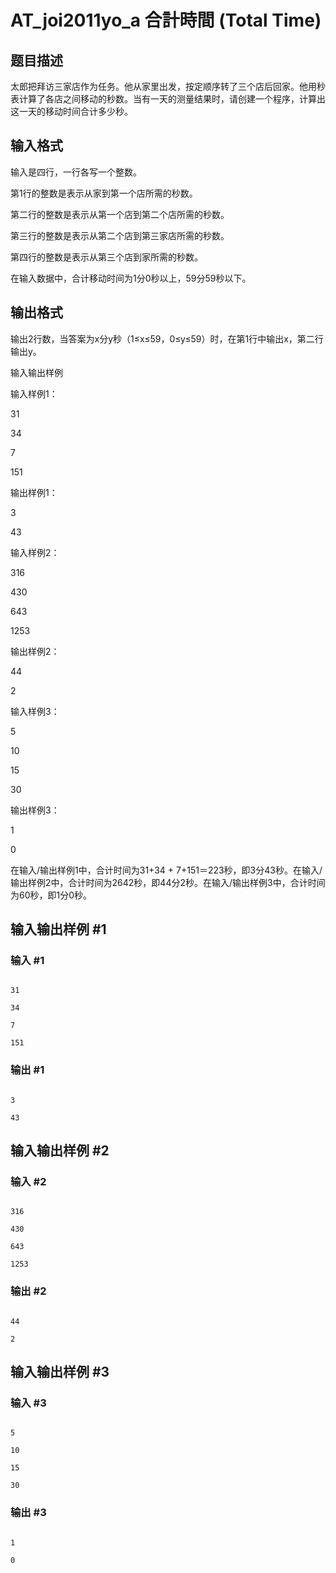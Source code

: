 # AT_joi2011yo_a 合計時間 (Total Time)

## 题目描述

太郎把拜访三家店作为任务。他从家里出发，按定顺序转了三个店后回家。他用秒表计算了各店之间移动的秒数。当有一天的测量结果时，请创建一个程序，计算出这一天的移动时间合计多少秒。

## 输入格式

输入是四行，一行各写一个整数。

第1行的整数是表示从家到第一个店所需的秒数。

第二行的整数是表示从第一个店到第二个店所需的秒数。

第三行的整数是表示从第二个店到第三家店所需的秒数。

第四行的整数是表示从第三个店到家所需的秒数。

在输入数据中，合计移动时间为1分0秒以上，59分59秒以下。

## 输出格式

输出2行数，当答案为x分y秒（1≤x≤59，0≤y≤59）时，在第1行中输出x，第二行输出y。

输入输出样例

输入样例1：

31

34

7

151

输出样例1：

3

43

输入样例2：

316

430

643

1253
输出样例2：

44

2
输入样例3：

5

10

15

30
输出样例3：

1

0

在输入/输出样例1中，合计时间为31+34 + 7+151＝223秒，即3分43秒。在输入/输出样例2中，合计时间为2642秒，即44分2秒。在输入/输出样例3中，合计时间为60秒，即1分0秒。

## 输入输出样例 #1

### 输入 #1

```
31
34
7
151
```

### 输出 #1

```
3
43
```

## 输入输出样例 #2

### 输入 #2

```
316
430
643
1253
```

### 输出 #2

```
44
2
```

## 输入输出样例 #3

### 输入 #3

```
5
10
15
30
```

### 输出 #3

```
1
0
```